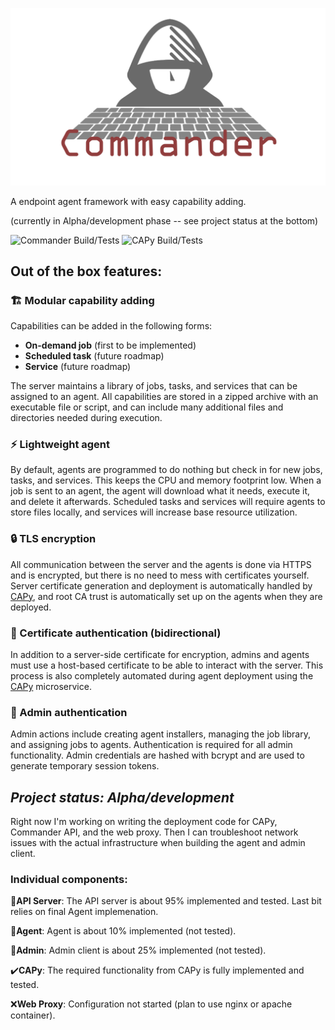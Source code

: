 ![Commander Logo](resources/commanderLogo.png)

A endpoint agent framework with easy capability adding.

(currently in Alpha/development phase -- see project status at the bottom)

![Commander Build/Tests](https://github.com/lawndoc/commander/actions/workflows/build-test.commander.yml/badge.svg)
![CAPy Build/Tests](https://github.com/lawndoc/CAPy/actions/workflows/build-test.yml/badge.svg)

## Out of the box features:

### 🏗️ Modular capability adding

Capabilities can be added in the following forms:
- **On-demand job** (first to be implemented)
- **Scheduled task** (future roadmap)
- **Service** (future roadmap)

The server maintains a library of jobs, tasks, and services that can be assigned to an agent. All capabilities are stored in a zipped archive with an executable file or script, and can include many additional files and directories needed during execution.

### ⚡ Lightweight agent

By default, agents are programmed to do nothing but check in for new jobs, tasks, and services. This keeps the CPU and memory footprint low. When a job is sent to an agent, the agent will download what it needs, execute it, and delete it afterwards. Scheduled tasks and services will require agents to store files locally, and services will increase base resource utilization.

### 🔒 TLS encryption

All communication between the server and the agents is done via HTTPS and is encrypted, but there is no need to mess with certificates yourself. Server certificate generation and deployment is automatically handled by [CAPy](https://github.com/doctormay6/CAPy), and root CA trust is automatically set up on the agents when they are deployed.

### 📑 Certificate authentication (bidirectional)

In addition to a server-side certificate for encryption, admins and agents must use a host-based certificate to be able to interact with the server. This process is also completely automated during agent deployment using the [CAPy](https://github.com/doctormay6/CAPy) microservice.

### 🔑 Admin authentication

Admin actions include creating agent installers, managing the job library, and assigning jobs to agents. Authentication is required for all admin functionality. Admin credentials are hashed with bcrypt and are used to generate temporary session tokens.

## *Project status: Alpha/development*

Right now I'm working on writing the deployment code for CAPy, Commander API, and the web proxy. Then I can troubleshoot network issues with the actual infrastructure when building the agent and admin client.

### Individual components:

🚧**API Server**: The API server is about 95% implemented and tested. Last bit relies on final Agent implemenation.

🚧**Agent**: Agent is about 10% implemented (not tested).

🚧**Admin**: Admin client is about 25% implemented (not tested). 

✔️**CAPy**: The required functionality from CAPy is fully implemented and tested.

❌**Web Proxy**: Configuration not started (plan to use nginx or apache container).
